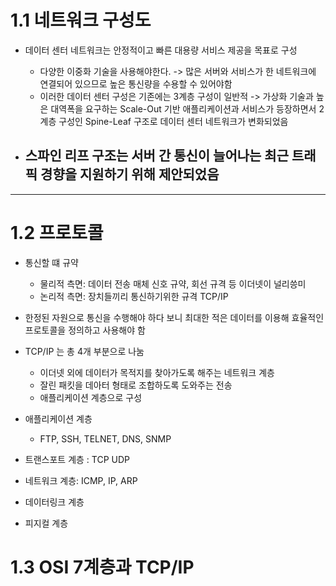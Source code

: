 # 1.1 네트워크 구성도

- 데이터 센터 네트워크는 안정적이고 빠른 대용량 서비스 제공을 목표로 구성 
  - 다양한 이중화 기술을 사용해야한다. -> 많은 서버와 서비스가 한 네트워크에 연결되어 있으므로 높은 통신량을 수용할 수 있어야함
  - 이러한 데이터 센터 구성은 기존에는 3계층 구성이 일반적 -> 가상화 기술과 높은 대역폭을 요구하는 Scale-Out 기반 애플리케이션과 서비스가 등장하면서 2계층 구성인 Spine-Leaf 구조로 데이터 센터 네트워크가 변화되었음


- 스파인 리프 구조는 서버 간 통신이 늘어나는 최근 트래픽 경향을 지원하기 위해 제안되었음
  - 


---

# 1.2 프로토콜 

- 통신할 떄 규약 
  - 물리적 측면: 데이터 전송 매체 신호 규약, 회선 규격 등 이더넷이 널리씅미
  - 논리적 측면: 장치들끼리 통신하기위한 규격 TCP/IP
- 한정된 자원으로 통신을 수행해야 하다 보니 최대한 적은 데이터를 이용해 효율적인 프로토콜을 정의하고 사용해야 함 


- TCP/IP 는 총 4개 부분으로 나눔 
  - 이더넷 외에 데이터가 목적지를 찾아가도록 해주는 네트워크 계층
  - 잘린 패킷을 데아터 형태로 조합하도록 도와주는 전송
  - 애플리케이션 계층으로 구성
  
- 애플리케이션 계층
  - FTP, SSH, TELNET, DNS, SNMP

- 트랜스포트 계층 : TCP UDP
- 네트워크 계층: ICMP, IP, ARP
- 데이터링크 계층 
- 피지컬 계층 


# 1.3 OSI 7계층과 TCP/IP
